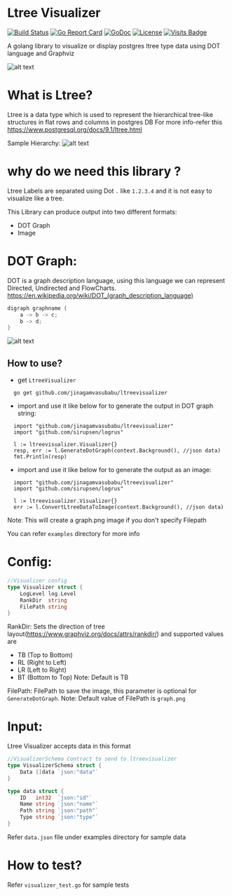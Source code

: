 # Ltree Visualizer
[![Build Status](https://circleci.com/gh/jinagamvasubabu/ltreevisualizer.svg?style=svg)](https://circleci.com/gh/jinagamvasubabu/ltreevisualizer)
[![Go Report Card](https://goreportcard.com/badge/github.com/jinagamvasubabu/ltreevisualizer)](https://goreportcard.com/report/github.com/jinagamvasubabu/ltreevisualizer)
[![GoDoc](https://godoc.org/github.com/jinagamvasubabu/ltreevisualizer?status.svg)](https://godoc.org/github.com/jinagamvasubabu/ltreevisualizer) 
[![License](https://img.shields.io/badge/License-Apache%202.0-blue.svg)](https://opensource.org/licenses/Apache-2.0)
[![Visits Badge](https://badges.pufler.dev/visits/jinagamvasubabu/ltreevisualizer)](https://badges.pufler.dev)

A golang library to visualize or display postgres ltree type data using DOT language and Graphviz

![alt text](https://github.com/jinagamvasubabu/ltreevisualizer/blob/main/images/LtreeVisualizer.jpg?raw=true)

# What is Ltree?

Ltree is a data type which is used to represent the hierarchical tree-like structures in flat rows and columns in
postgres DB For more info-refer this https://www.postgresql.org/docs/9.1/ltree.html

Sample Hierarchy:
![alt text](https://github.com/jinagamvasubabu/ltreevisualizer/blob/main/examples/graph.png?raw=true)

# why do we need this library ?

Ltree Labels are separated using Dot `.` like `1.2.3.4` and it is not easy to visualize like a tree.

This Library can produce output into two different formats:
* DOT Graph
* Image

# DOT Graph:
DOT is a graph description language, using this language we can represent Directed, Undirected and FlowCharts. https://en.wikipedia.org/wiki/DOT_(graph_description_language)
```go
digraph graphname {
    a -> b -> c;
    b -> d;
}
```
![alt text](https://github.com/jinagamvasubabu/ltreevisualizer/blob/main/images/DotLanguageDirected.png?raw=true)

## How to use?
* get `LtreeVisualizer`

```
  go get github.com/jinagamvasubabu/ltreevisualizer
```

* import and use it like below for to generate the output in DOT graph string:

```
  import "github.com/jinagamvasubabu/ltreevisualizer"
  import "github.com/sirupsen/logrus"
 
  l := ltreevisualizer.Visualizer{}
  resp, err := l.GenerateDotGraph(context.Background(), //json data)
  fmt.Println(resp)
```

* import and use it like below for to generate the output as an image:

```
  import "github.com/jinagamvasubabu/ltreevisualizer"
  import "github.com/sirupsen/logrus"
 
  l := ltreevisualizer.Visualizer{}
  err := l.ConvertLtreeDataToImage(context.Background(), //json data)
```

Note: This will create a graph.png image if you don't specify Filepath

You can refer `examples` directory for more info 

# Config:
```go
//Visualizer config
type Visualizer struct {
	LogLevel log.Level
	RankDir  string
	FilePath string
}
```
RankDir: Sets the direction of tree layout(https://www.graphviz.org/docs/attrs/rankdir/) and supported values are
* TB (Top to Bottom)
* RL (Right to Left)
* LR (Left to Right)
* BT (Bottom to Top)
Note: Default is TB

FilePath: FilePath to save the image, this parameter is optional for `GenerateDotGraph`. 
Note: Default value of FilePath is `graph.png`

# Input:
Ltree Visualizer accepts data in this format
```go
//VisualizerSchema Contract to send to ltreevisualizer
type VisualizerSchema struct {
	Data []data `json:"data"`
}

type data struct {
	ID   int32  `json:"id"`
	Name string `json:"name"`
	Path string `json:"path"`
	Type string `json:"type"`
}
```

Refer `data.json` file under examples directory for sample data

# How to test?
Refer `visualizer_test.go` for sample tests

